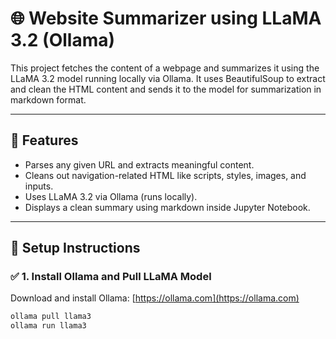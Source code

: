 # 🌐 Website Summarizer using LLaMA 3.2 (Ollama)

This project fetches the content of a webpage and summarizes it using the LLaMA 3.2 model running locally via Ollama. It uses BeautifulSoup to extract and clean the HTML content and sends it to the model for summarization in markdown format.

---

## 📌 Features

- Parses any given URL and extracts meaningful content.
- Cleans out navigation-related HTML like scripts, styles, images, and inputs.
- Uses LLaMA 3.2 via Ollama (runs locally).
- Displays a clean summary using markdown inside Jupyter Notebook.

---

## 🚀 Setup Instructions

### ✅ 1. Install Ollama and Pull LLaMA Model

Download and install Ollama: [https://ollama.com](https://ollama.com)

```bash
ollama pull llama3
ollama run llama3
